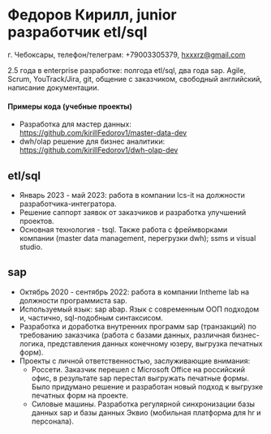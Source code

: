 # Федоров Кирилл, junior разработчик etl/sql
г. Чебоксары, телефон/телеграм: +79003305379, hxxxrz@gmail.com

2.5 года в enterprise разработке: полгода etl/sql, два года sap.
Agile, Scrum, YouTrack/Jira, git, общение с заказчиком, свободный английский, написание документации.

#### Примеры кода (учебные проекты)
- Разработка для мастер данных: https://github.com/kirillFedorov1/master-data-dev
- dwh/olap решение для бизнес аналитики: https://github.com/kirillFedorov1/dwh-olap-dev

## etl/sql
- Январь 2023 - май 2023: работа в компании Ics-it на должности разработчика-интегратора.
- Решение саппорт заявок от заказчиков и разработка улучшений проектов.
- Основная технология - tsql. Также работа с фреймворками компании (master data management, перегрузки dwh); ssms и visual studio.

## sap
- Октябрь 2020 - сентябрь 2022: работа в компании Intheme lab на должности программиста sap.
- Используемый язык: sap abap. Язык с современным ООП подходом и, частично, sql-подобным синтаксисом.
- Разработка и доработка внутренних программ sap (транзакций) по требованию заказчика (работа с базами данных, различная бизнес-логика, представления данных конечному юзеру, выгрузка печатных форм).
- Проекты с личной ответственностью, заслуживающие внимания:
	- Россети. Заказчик перешел с Microsoft Office на российский офис, в результате sap перестал выгружать печатные формы. Было придумано решение и разработан новый подход к выгрузке печатных форм на проекте.
	- Силовые машины. Разработка регулярной синхронизации базы данных sap и базы данных Эквио (мобильная платформа для hr и персонала).
